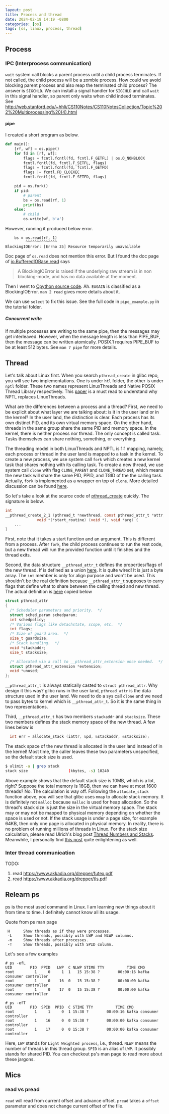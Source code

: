 ```yaml
---
layout: post
title: Process and thread
date: 2024-02-18 14:19 -0800
categories: [os]
tags: [os, linux, process, thread]
---
```


## Process

### IPC (Interprocess communication)

`wait` system call blocks a parent process until a child process terminates. If
not called, the child process will be a zombie process. How could we avoid
blocking parent process and also reap the terminated child process? The answer
is `SIGCHLD`. We can install a signal handler for `SIGCHLD` and call `wait` in
this signal handler, so parent only waits when child indeed terminates. See
http://web.stanford.edu/~hhli/CS110Notes/CS110NotesCollection/Topic%202%20Multiprocessing%20(4).html

#### pipe

I created a short program as below.

```python
def main():
    [rf, wf] = os.pipe()
    for fd in [rf, wf]:
        flags = fcntl.fcntl(fd, fcntl.F_GETFL) | os.O_NONBLOCK
        fcntl.fcntl(fd, fcntl.F_SETFL, flags)
        flags = fcntl.fcntl(fd, fcntl.F_GETFD)
        flags |= fcntl.FD_CLOEXEC
        fcntl.fcntl(fd, fcntl.F_SETFD, flags)

    pid = os.fork()
    if pid:
        # parent
        bs = os.read(rf, 1)
        print(bs)
    else:
        # child
        os.write(wf, b'a')
```

However, running it produced below error.

```
    bs = os.read(rf, 1)
         ^^^^^^^^^^^^^^
BlockingIOError: [Errno 35] Resource temporarily unavailable
```

Doc page of `os.read` does not mention this error. But I found the doc page of
[io.BufferedIOBase.read](https://docs.python.org/3/library/io.html#io.BufferedIOBase.read)
says

> A BlockingIOError is raised if the underlying raw stream is in non
> blocking-mode, and has no data available at the moment.

Then I went to
[Cpython source code](https://github.com/python/cpython/blob/f3909b8bc83675b7ab093dbc558e677558d8e718/Objects/exceptions.c#L3655).
Ah. `EAGAIN` is classified as a BlockingIOError. `man 2 read` gives more
details about it.

We can use `select` to fix this issue. See the full code in `pipe_example.py`
in the tutorial folder.

##### Concurrent write

If multiple processes are writing to the same pipe, then the messages may get
interleaved. However, when the message length is less than PIPE_BUF, then the
message can be written atomically. POSIX.1 requires PIPE_BUF to be at least 512
bytes. See `man 7 pipe` for more details.

## Thread

Let's talk about Linux first. When you search `pthread_create` in glibc repo,
you will see two implementations. One is under `htl` folder, the other is under
`nptl` folder. These two names represent LinuxThreads and Native POSIX Thread
Library respectively. This
[paper](http://comet.lehman.cuny.edu/jung/cmp426697/NPTL.pdf) is a must read to
understand why NPTL replaces LinuxThreads.

What are the differences between a process and a thread? First, we need to be
explicit about what layer we are talking about: is it in the user land or in
the kernel? In the user land, the distinction is clear. Each process has its
own distinct PID, and its own virtual memory space. On the other hand, threads
in the same group share the same PID and memory space. In the kernel, there is
neither process nor thread. The only concept is called task. Tasks themselves
can share nothing, something, or everything.

The threading model in both LinuxThreads and NPTL is 1:1 mapping, namely, each
process or thread in the user land is mapped to a task in the kernel. To create
a new process, we use system call `fork` which creates a new kernel task that
shares nothing with its calling task. To create a new thread, we use system
call `clone` with flag `CLONE_PARENT` and `CLONE_THREAD` set, which means the
new task will share the same PID, PPID, and TGID of the the calling task.
Actually, `fork` is implemented as a wrapper on top of `clone`. More detailed
discussion can be found [here](https://unix.stackexchange.com/a/364834/159849).

So let's take a look at the source code of
[pthread_create](https://github.com/bminor/glibc/blob/88b771ab5e1169e746dbf4a990d90cffc5fa54ea/nptl/pthread_create.c#L624)
quickly. The signature is below.

```c
int
__pthread_create_2_1 (pthread_t *newthread, const pthread_attr_t *attr,
		      void *(*start_routine) (void *), void *arg) {
    ...
}
```

First, note that it takes a start function and an argument. This is different
from a process. After `fork`, the child process continues to run the rest code,
but a new thread will run the provided function until it finishes and the
thread exits.

Second, the data structure `__pthread_attr_t` defines the properties/flags of
the new thread. If is defined as a union
[here](https://github.com/bminor/glibc/blob/1d44530a5be2442e064baa48139adc9fdfb1fc6b/sysdeps/nptl/bits/pthreadtypes.h#L56).
It is quite wired! It is just a byte array. The `int` member is only for align
purpose and won't be used. This shouldn't be the real definition because
`__pthread_attr_t` supposes to carry flags that define what to share between
the calling thread and new thread. The actual definition is
[here](https://github.com/bminor/glibc/blob/1d44530a5be2442e064baa48139adc9fdfb1fc6b/sysdeps/nptl/internaltypes.h#L26)
copied below

```c
struct pthread_attr
{
  /* Scheduler parameters and priority.  */
  struct sched_param schedparam;
  int schedpolicy;
  /* Various flags like detachstate, scope, etc.  */
  int flags;
  /* Size of guard area.  */
  size_t guardsize;
  /* Stack handling.  */
  void *stackaddr;
  size_t stacksize;

  /* Allocated via a call to __pthread_attr_extension once needed.  */
  struct pthread_attr_extension *extension;
  void *unused;
};
```

`__pthread_attr_t` is always statically casted to `struct pthread_attr`. Why
design it this way? glibc runs in the user land, `pthread_attr` is the data
structure used in the user land. We need to do a sys call `clone` and we need
to pass bytes to kernel which is `__pthread_attr_t`. So it is the same thing in
two representations.

Third, `__pthread_attr_t` has two members `stackaddr` and `stacksize`. These
two members defines the stack memory space of the new thread. A few lines below
is

```c
  int err = allocate_stack (iattr, &pd, &stackaddr, &stacksize);
```

The stack space of the new thread is allocated in the user land instead of in
the kernel! Most time, the caller leaves these two parameters unspecified, so
the default stack size is used.

```bash
$ ulimit -a | grep stack
stack size                  (kbytes, -s) 10240
```

Above example shows that the default stack size is 10MB, which is a lot, right?
Suppose the total memory is 16GB, then we can have at most 1600 threads? No.
The calculation is way off. Following the `allocate_stack` function above, you
will see that glibc uses `mmap` to allocate stack memory. It is definitely not
`malloc` because `malloc` is used for heap allocation. So the thread's stack
size is just the size in the virtual memory space. The stack may or may not be
mapped to physical memory depending on whether the space is used or not. If the
stack usage is under a page size, for example 64KB, then only one page is
allocated in physical memory. In reality, there is no problem of running
millions of threads in Linux. For the stack size calculation, please read
Ulrich's blog post
[Thread Numbers and Stacks](https://www.akkadia.org/drepper/thread-number-stacks.html).
Meanwhile, I personally find
[this post](https://linuxgazette.net/112/krishnakumar.html) quite enlightening
as well.

### Inter thread communication

TODO:

1. read https://www.akkadia.org/drepper/futex.pdf
2. read https://www.akkadia.org/drepper/tls.pdf

## Relearn ps

ps is the most used command in Linux. I am learning new things about it from
time to time. I definitely cannot know all its usage.

Quote from ps man page

```
 H      Show threads as if they were processes.
 -L     Show threads, possibly with LWP and NLWP columns.
 -m     Show threads after processes.
 -T     Show threads, possibly with SPID column.
```

Let's see a few examples

```
# ps -efL
UID        PID  PPID   LWP  C NLWP STIME TTY          TIME CMD
root         1     0     1  1   15 15:38 ?        00:00:16 kafka consumer controller
root         1     0    16  0   15 15:38 ?        00:00:00 kafka consumer controller
root         1     0    17  0   15 15:38 ?        00:00:00 kafka consumer controller

# ps -efT
UID        PID  SPID  PPID  C STIME TTY          TIME CMD
root         1     1     0  1 15:38 ?        00:00:16 kafka consumer controller
root         1    16     0  0 15:38 ?        00:00:00 kafka consumer controller
root         1    17     0  0 15:38 ?        00:00:00 kafka consumer controller
```

Here, `LWP` stands for `Light Weighted process`, i.e., thread. `NLWP` means the
number of threads in this thread group. `SPID` is an alias of `LWP`. It
possibly stands for shared PID. You can checkout ps's man page to read more
about these jargons.

## Mics

### read vs pread

`read` will read from current offset and advance offset. `pread` takes a
`offset` parameter and does not change current offset of the file.
